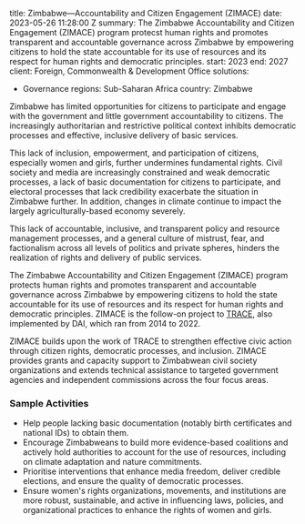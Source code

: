 
title: Zimbabwe—Accountability and Citizen Engagement (ZIMACE)
date: 2023-05-26 11:28:00 Z
summary: The Zimbabwe Accountability and Citizen Engagement (ZIMACE) program protecst
  human rights and promotes transparent and accountable governance across Zimbabwe
  by empowering citizens to hold the state accountable for its use of resources and
  its respect for human rights and democratic principles.
start: 2023
end: 2027
client: Foreign, Commonwealth & Development Office
solutions:
- Governance
regions: Sub-Saharan Africa
country: Zimbabwe


Zimbabwe has limited opportunities for citizens to participate and engage with the government and little government accountability to citizens. The increasingly authoritarian and restrictive political context inhibits democratic processes and effective, inclusive delivery of basic services.

This lack of inclusion, empowerment, and participation of citizens, especially women and girls, further undermines fundamental rights. Civil society and media are increasingly constrained and weak democratic processes, a lack of basic documentation for citizens to participate, and electoral processes that lack credibility exacerbate the situation in Zimbabwe further. In addition, changes in climate continue to impact the largely agriculturally-based economy severely.

This lack of accountable, inclusive, and transparent policy and resource management processes, and a general culture of mistrust, fear, and factionalism across all levels of politics and private spheres, hinders the realization of rights and delivery of public services.

The Zimbabwe Accountability and Citizen Engagement (ZIMACE) program protects human rights and promotes transparent and accountable governance across Zimbabwe by empowering citizens to hold the state accountable for its use of resources and its respect for human rights and democratic principles. ZIMACE is the follow-on project to [TRACE](https://www.dai.com/our-work/projects/zimbabwe-transparency-responsiveness-accountability-and-citizen-engagement-trace), also implemented by DAI, which ran from 2014 to 2022.

ZIMACE builds upon the work of TRACE to strengthen effective civic action through citizen rights, democratic processes, and inclusion. ZIMACE provides grants and capacity support to Zimbabwean civil society organizations and extends technical assistance to targeted government agencies and independent commissions across the four focus areas.

### Sample Activities

* Help people lacking basic documentation (notably birth certificates and national IDs) to obtain them.
* Encourage Zimbabweans to build more evidence-based coalitions and actively hold authorities to account for the use of resources, including on climate adaptation and nature commitments.
* Prioritise interventions that enhance media freedom, deliver credible elections, and ensure the quality of democratic processes.
* Ensure women's rights organizations, movements, and institutions are more robust, sustainable, and active in influencing laws, policies, and organizational practices to enhance the rights of women and girls.
